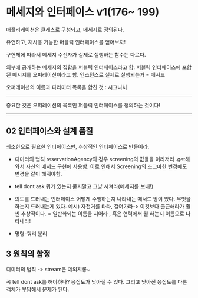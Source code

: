 # 메세지와 인터페이스 v1(176~ 199)
애플리케이션은 클래스로 구성되고, 메세지로 정의된다.

유연하고, 재사용 가능한 퍼블릭 인터페이스를 얻어보자!


구현체에 따라서 메세지 수신자가 실제로 실행하는 함수는 다르다. 

외부에 공개하는 메세지의 집합을 퍼블릭 인터페이스라고 함.
퍼블릭 인터페이스에 포함된 메시지를 오퍼레이션이라고 함. 
인스턴스로 실제로 실행되는거 = 메서드


오퍼레이션의 이름과 파라미터 목록을 합친 것 : 시그니처

---

중요한 것은 오퍼레이션의 목록인 퍼블릭 인터페이스를 정의하는 것이다!

---
## 02 인터페이스와 설계 품질
최소한으로 필요한 인터페이스만, 추상적인 인터페이스로 만들어라. 

- 디미터의 법칙
reservationAgency의 경우 screening의 값들을 이리저리 .get해와서 자신의 메서드 구현에 사용함.
이로 인해서 Screening의 조그마한 변경에도 변경을 같이 해줘야함.   

- tell dont ask
뭐가 있는지 묻지말고 그냥 시켜라(메세지를 보내!)

- 의도를 드러내는 인터페이스
어떻게 수행하는지 나타내는 메서드 명이 있다.
무엇을 하는지 드러내는게 있다.
예시) 자전거를 타라, 걸어가라-> 이것보다 출근해라가 훨씬 추상적이다.
= 일반화되는 이름을 지어라 , 혹은 협력에서 뭘 하는지 이름으로 나타내라!

- 명령-쿼리 분리

## 3 원칙의 함정
디미터의 법칙 -> stream은 예외지롱~

꼭 tell dont ask를 해야하나? 응집도가 낮아질 수 있다. 그리고 낮아진 응집도를 다른 객체가 부담해서 문제가 된다. 

